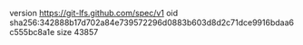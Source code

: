 version https://git-lfs.github.com/spec/v1
oid sha256:342888b17d702a84e739572296d0883b603d8d2c71dce9916bdaa6c555bc8a1e
size 43857
